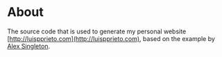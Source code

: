 # About
The source code that is used to generate my personal website [http://luispprieto.com](http://luispprieto.com), based on the example by [Alex Singleton](https://github.com/alexsingleton/personal_site_source).
